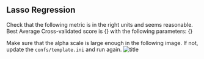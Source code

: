 ## Lasso Regression
Check that the following metric is in the right units and seems reasonable. Best Average Cross-validated score is {} with the following parameters: {}

Make sure that the alpha scale is large enough in the following image. If not, update the ``confs/template.ini`` and run again.
![title]({}_hyperparam.png)
